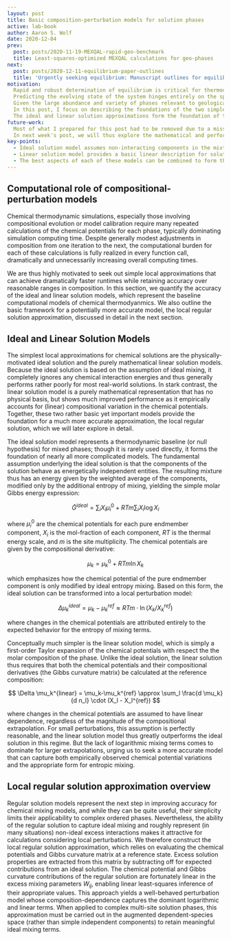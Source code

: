 ```yaml
---
layout: post
title: Basic composition-perturbation models for solution phases
active: lab-book
author: Aaron S. Wolf
date: 2020-12-04
prev:
  post: posts/2020-11-19-MEXQAL-rapid-geo-benchmark
  title: Least-squares-optimized MEXQAL calculations for geo-phases
next:
  post: posts/2020-12-11-equilibrium-paper-outlines
  title: 'Urgently seeking equilibrium: Manuscript outlines for equilibrium algorithms'
motivation:
  Rapid and robust determination of equilibrium is critical for thermodynamic simulations.
  Predicting the evolving state of the system hinges entirely on the speed and trustworthiness of the underlying algorithms responsible for finding the equilibrium states of each phase.
  Given the large abundance and variety of phases relevant to geological and planetary simulations, this demands a general technique that is sure to rapidly converge to the optimal answer, regardless of the details of the particular phase.
  In this post, I focus on describing the foundations of the two simplest local approximations available for solution mixing models.
  The ideal and linear solution approximations form the foundation of the local regular solution approximation, to be presented in next week's post.
future-work:
  Most of what I prepared for this post had to be removed due to a missing term in my derivation of the regular solution model.
  In next week's post, we will thus explore the mathematical and performance details of the local regular solution approximation.
key-points:
  - Ideal solution model assumes non-interacting components in the mixture, leading to a weighted average Gibbs energy modified only by the entropy of mixing.
  - Linear solution model provides a basic linear description for solution phases which has greater accuracy for small compositional perturbations, but lacks any awareness of entropic mixing.
  - The best aspects of each of these models can be combined to form the local regular solution approximation, which builds a complete regular solution based on phase properties evaluated at the reference composition, allowing greater extrapolation in composition space.
---
```


<!-- # Key points -->
  <!-- - Local regular solution approximation is derived from calculated chemical potentials and Gibbs curvature at a reference composition; excess mixing parameters are inferred extending accurate extrapolation regime. -->
  <!-- - Gibbs curvature for ideal solutions has large positive composition-dependent values on the diagonal and small fixed negative values off it, reflecting how increasing any component fractionally dilutes all others. -->
  <!-- - The regular solution model is the simplest extension of the ideal solution model, accounting for non-negligible mixing energy; its quadratic compositional form leads to linearly-dependent chemical potential terms. -->
  <!-- - Local regular solution is determined using least squares by constructing a linear constraint matrix that encodes the linear dependence of excess Gibbs curvature values $(d \mu_i/d n_j)^{xs}$ on the $W_{ij}$ parameters. -->

<!-- # Justify motivation for efficient & robust equilibrium algorithms -->
<!-- Rapid and robust determination of equilibrium is critical for thermodynamic simulations. Their ability to usefully predict the evolving state of the system hinges entirely on the speed and trustworthiness of the underlying algorithm responsible for finding the equilibrium states of each phase. Given the large abundance and variety of phases relevant to geological and planetary simulations, this demands a general technique that is sure to rapidly converge to the optimal answer, regardless of the details of the particular phase. This challenge is especially difficult for complex phases involving multi-site substitution, cation ordering, and composition-induced structural changes, all of which frustrate the search for equilibrium as they embed wrinkles and complex features in the Gibbs energy surface of the solution phase. This work proposes a generalized solution to this problem, which is guaranteed to converge despite compositional idiosyncrasies common to geological mineral phases (like pyroxenes and spinels). Most of what I prepared for this post had to be removed due to a missing term in my derivation of the regular solution model. This will be fixed and addressed in next week's post. -->

## Computational role of compositional-perturbation models

Chemical thermodynamic simulations, especially those involving compositional evolution or model calibration require many repeated calculations of the chemical potentials for each phase, typically dominating simulation computing time.
Despite generally modest adjustments in composition from one iteration to the next, the computational burden for each of these calculations is fully realized in every function call, dramatically and unnecessarily increasing overall computing times.
<!-- Discussion of limited compositional variability in natural systems might be helpful here. -->
We are thus highly motivated to seek out simple local approximations that can achieve dramatically faster runtimes while retaining accuracy over reasonable ranges in composition.
In this section, we quantify the accuracy of the ideal and linear solution models, which represent the baseline computational models of chemical thermodyanmics.
We also outline the basic framework for a potentially more accurate model, the local regular solution approximation, discussed in detail in the next section.

## Ideal and Linear Solution Models

The simplest local approximations for chemical solutions are the physically-motivated ideal solution and the purely mathematical linear solution models.
Because the ideal solution is based on the assumption of ideal mixing, it completely ignores any chemical interaction energies and thus generally performs rather poorly for most real-world solutions.
In stark contrast, the linear solution model is a purely mathematical representation that has no physical basis, but shows much improved performance as it empirically accounts for (linear) compositional variation in the chemical potentials.
Together, these two rather basic yet important models provide the foundation for a much more accurate approximation, the local regular solution, which we will later explore in detail.
<!-- # [[202012010818]] Ideal Solution model intro -->

The ideal solution model represents a thermodynamic baseline (or null hypothesis) for mixed phases; though it is rarely used directly, it forms the foundation of nearly all more complicated models.
The fundamental assumption underlying the ideal solution is that the components of the solution behave as energetically independent entities.
The resulting mixture thus has an energy given by the weighted average of the components, modified only by the additional entropy of mixing, yielding the simple molar Gibbs energy expression:

$$
\bar{G}^{ideal} = \sum_i X_i \mu_i^0 + RTm\sum_i X_i \log X_i
$$

where $\mu_i^0$ are the chemical potentials for each pure endmember component, $X_i$ is the mol-fraction of each component, $RT$ is the thermal energy scale, and $m$ is the site multiplicity.
The chemical potentials are given by the compositional derivative:

$$
\mu_k = \mu_k^0 + RTm \ln X_k
$$

which emphasizes how the chemical potential of the pure endmember component is only modified by ideal entropy mixing.
Based on this form, the ideal solution can be transformed into a local perturbation model:

$$
\Delta \mu_k^{ideal} = \mu_k-\mu_k^{ref} \approx RTm \cdot \ln \left(X_k / X_k^{ref}\right)
$$

where changes in the chemical potentials are attributed entirely to the expected behavior for the entropy of mixing terms.

Conceptually much simpler is the linear solution model, which is simply a first-order Taylor expansion of the chemical potentials with respect the the molar composition of the phase.
Unlike the ideal solution, the linear solution thus requires that both the chemical potentials and their compositional derivatives (the Gibbs curvature matrix) be calculated at the reference composition:

$$
\Delta \mu_k^{linear} = \mu_k-\mu_k^{ref} \approx \sum_l \frac{d \mu_k}{d n_l} \cdot (X_l - X_l^{ref})
$$

where changes in the chemical potentials are assumed to have linear dependence, regardless of the magnitude of the compositional extrapolation.
For small perturbations, this assumption is perfectly reasonable, and the linear solution model thus greatly outperforms the ideal solution in this regime.
But the lack of logarithmic mixing terms comes to dominate for larger extrapolations, urging us to seek a more accurate model that can capture both empirically observed chemical potential variations and the appropriate form for entropic mixing.




<!-- # Compositional Extrapolation Benchmark (linear solution)
- compare local ideal solution and local linear solution -->

## Local regular solution approximation overview
<!-- # [[202011300948]] Local regular solution approximation overview -->

Regular solution models represent the next step in improving accuracy for chemical mixing models, and while they can be quite useful, their simplicity limits their applicability to complex ordered phases.
Nevertheless, the ability of the regular solution to capture ideal mixing and roughly represent (in many situations) non-ideal excess interactions makes it attractive for calculations considering local perturbations.
We therefore construct the local regular solution approximation, which relies on evaluating the chemical potentials and Gibbs curvature matrix at a reference state.
Excess solution properties are extracted from this matrix by subtracting off for expected contributions from an ideal solution.
The chemical potential and Gibbs curvature contributions of the regular solution are fortunately linear in the excess mixing parameters $W_{ij}$, enabling linear least-squares inference of their appropriate values.
This approach yields a well-behaved perturbation model whose composition-dependence captures the dominant logarithmic and linear terms.
When applied to complex multi-site solution phases, this approximation must be carried out in the augmented dependent-species space (rather than simple independent components) to retain meaningful ideal mixing terms.


<!-- # Gibbs Curvature for Ideal Solution -->
<!-- # [[202012010810]] Gibbs Curvature for Ideal Solution -->

<!-- The Gibbs curvature matrix for an ideal solution is:
$$
\left(\frac{d \mu_i}{d n_j}\right)^{ideal}  = \frac{RTm} {X_i} (\delta_{ij} - X_i)
$$
where $\delta_{ij}$ is the kronecker delta, reflecting the diagonal stucture of the matrix.
For diagonal elements, the expression simplifies to:
$$
\left(\frac{d \mu_i}{d n_i}\right)^{ideal}  = \frac{RTm} {X_i} (1 - X_i), \;\;\; \textrm{for diagonal elements}
$$
which is generally large and positive, and modified by the reference composition, while off-diagonal elements have the fixed value of:
$$
\left(\frac{d \mu_i}{d n_j}\right)^{ideal}  = -RTm, \;\;\; \textrm{for} \;\;\; i \ne j
$$
which is negative, reflecting the closure condition for normalized fractional compositions (i.e. increasing a single component fractionally dilutes all other components).
This diagonal structure arises directly from the molar derivative of fractional composition ($d X_i/ dn_j$) [[*TK*]]. -->

<!-- # Classic Regular Solution
# [[202011290633]] Regular Solution Model Intro

On of the simplest non-ideal solution models is the regular solution, which supplements ideal entropic mixing contributions [[202012010818]] with a non-ideal quadratic excess $\bar{G}^{xs}$:
$$
\bar{G} = \bar{G}^{ideal} + \bar{G}^{xs}\\
\bar{G}^{xs} = \frac12 \sum_i \sum_j W_{ij} X_i X_j
$$
where $W_{ij}$ is the symmetric energy of mixing parameter, and $X_i$ is the fractional composition of the solution.
In some applications, this excess is allowed to vary with temperature and pressure and is thus represented as:
$$
W^G = W^H - W^ST  + W^V P
$$
breaking it down into excess enthalpy ($W^H$), entropy ($W^S$), and volume ($W^V$) contributions.
The chemical potentials for this model are derived from the compositional derivative of the Gibbs energy, yielding:
$$
\mu_k = \mu_k^{ideal} + \mu_k^{xs}\\
\mu_k^{xs} = \sum_i X_i W_{ik}
$$
where the quadratic form of the excess introduces a simple linear composition-dependent term to the chemical potentials (higher order derivatives are also computationally useful [[202011290649]]).
This symmetric non-ideal model is simple but often quite powerful in describing solution thermodynamics, especially in cases with limited data where even a highly approximate model is useful.


# Inferring local regular solution params by least-squares
# [[202012030549]] Inferring local regular solution params by least-squares

A local regular solution [[202011300948]] provides a valuable approximation tool for computational applications.
Training its parameter values is both easy and computationally efficient using standard least-squares inference.
The first step is simply to calculate the excess Gibbs curvature matrix for the reference composition ($X_k$):
$$
\left(\frac{d \mu_i}{d n_j}\right)^{xs} \equiv \frac{d \mu_i}{d n_j} - \left(\frac{d \mu_i}{d n_j}\right)^{ideal}
$$
where $d \mu_i/d n_j$ and $(d \mu_i/d n_j)^{ideal}$ are the local Gibbs curvature and its ideal contribution [[202012010810]].
This curvature excess is linearly related to the unknown regular solution parameters ($W_{ij}$):
$$
\left(\frac{d \mu_i}{d n_j}\right)^{xs} = (W_{ij} + W_{ji})/2 - \sum_k X_k (W_{ik}+W_{ki})/2
$$
where this expression has been modified from its standard form to enforce the required symmetry of the quadratic energy excess properties of the regular solution.

![**Constraint matrix for local regular solution parameters $W_{ij}$.** Excess energy parameters are determined by least-squares using the constraint (or design) matrix visualized here. Weighting coefficients range from -1 (dark blue) to 0 (white) to +1 (dark red).](images/202012030654-local-reg-soln-constr-matrix.png){#fig:Wij-constr width=50%}

The unknown energy excess parameters can now be determined using least-squares methods by unraveling the constraint and unknown parameter matrices to fit the standard least-squares form ($A x = b$).
The result is a block diagonal constraint (or design) matrix (visualized in the figure) which imposes the direct dependence of each curvature value on its corresponding W parameter (dark red values on main diagonal and in tilted lattice), modified by weighted compositional adjustments (light blue values just off main diagonal and in stripes).
Combining this matrix with the list of excess curvature values determined above, enables direct inference of the unknown parameter values by least squares, which is trivially fast for geological applications and guaranteed to yield a result accurate to within machine precision. -->

<!-- # Accuracy benchmark for local regular solution
- Compositional perturbation test for local regular solution vs simple linear model of chemical potential variation
- monte carlo variation in fractional composition (log changes in mol values)
- evaluate chemical potentials for local regular soln and linear approx models and true variation
- plot growing approximation errors with increasing compositional extrapolation
  - quantify improved accuracy
- carry out for geologically relevant compositions
  - explore dependence on dependent species -->
